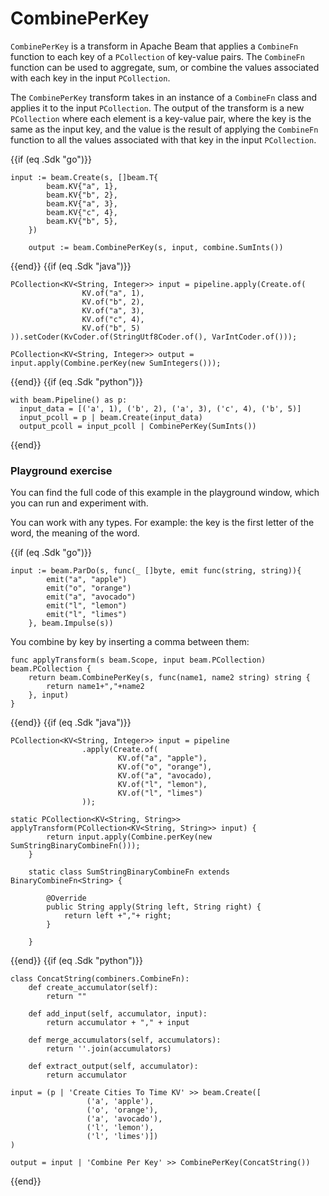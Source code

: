 <!--
Licensed under the Apache License, Version 2.0 (the "License");
you may not use this file except in compliance with the License.
You may obtain a copy of the License at

http://www.apache.org/licenses/LICENSE-2.0

Unless required by applicable law or agreed to in writing, software
distributed under the License is distributed on an "AS IS" BASIS,
WITHOUT WARRANTIES OR CONDITIONS OF ANY KIND, either express or implied.
See the License for the specific language governing permissions and
limitations under the License.
-->

# CombinePerKey

`CombinePerKey` is a transform in Apache Beam that applies a `CombineFn` function to each key of a `PCollection` of key-value pairs. The `CombineFn` function can be used to aggregate, sum, or combine the values associated with each key in the input `PCollection`.

The `CombinePerKey` transform takes in an instance of a `CombineFn` class and applies it to the input `PCollection`. The output of the transform is a new `PCollection` where each element is a key-value pair, where the key is the same as the input key, and the value is the result of applying the `CombineFn` function to all the values associated with that key in the input `PCollection`.

{{if (eq .Sdk "go")}}
```
input := beam.Create(s, []beam.T{
		beam.KV{"a", 1},
		beam.KV{"b", 2},
		beam.KV{"a", 3},
		beam.KV{"c", 4},
		beam.KV{"b", 5},
	})

	output := beam.CombinePerKey(s, input, combine.SumInts())
```
{{end}}
{{if (eq .Sdk "java")}}
```
PCollection<KV<String, Integer>> input = pipeline.apply(Create.of(
                KV.of("a", 1),
                KV.of("b", 2),
                KV.of("a", 3),
                KV.of("c", 4),
                KV.of("b", 5)
)).setCoder(KvCoder.of(StringUtf8Coder.of(), VarIntCoder.of()));

PCollection<KV<String, Integer>> output = input.apply(Combine.perKey(new SumIntegers()));
```
{{end}}
{{if (eq .Sdk "python")}}
```
with beam.Pipeline() as p:
  input_data = [('a', 1), ('b', 2), ('a', 3), ('c', 4), ('b', 5)]
  input_pcoll = p | beam.Create(input_data)
  output_pcoll = input_pcoll | CombinePerKey(SumInts())
```
{{end}}
### Playground exercise

You can find the full code of this example in the playground window, which you can run and experiment with.

You can work with any types. For example: the key is the first letter of the word, the meaning of the word.

{{if (eq .Sdk "go")}}
```
input := beam.ParDo(s, func(_ []byte, emit func(string, string)){
		emit("a", "apple")
		emit("o", "orange")
		emit("a", "avocado")
		emit("l", "lemon")
		emit("l", "limes")
	}, beam.Impulse(s))
```

You combine by key by inserting a comma between them:
```
func applyTransform(s beam.Scope, input beam.PCollection) beam.PCollection {
	return beam.CombinePerKey(s, func(name1, name2 string) string {
        return name1+","+name2
	}, input)
}
```
{{end}}
{{if (eq .Sdk "java")}}
```
PCollection<KV<String, Integer>> input = pipeline
                .apply(Create.of(
                        KV.of("a", "apple"),
                        KV.of("o", "orange"),
                        KV.of("a", "avocado),
                        KV.of("l", "lemon"),
                        KV.of("l", "limes")
                ));

static PCollection<KV<String, String>> applyTransform(PCollection<KV<String, String>> input) {
        return input.apply(Combine.perKey(new SumStringBinaryCombineFn()));
    }

    static class SumStringBinaryCombineFn extends BinaryCombineFn<String> {

        @Override
        public String apply(String left, String right) {
            return left +","+ right;
        }

    }
```
{{end}}
{{if (eq .Sdk "python")}}
```
class ConcatString(combiners.CombineFn):
    def create_accumulator(self):
        return ""

    def add_input(self, accumulator, input):
        return accumulator + "," + input

    def merge_accumulators(self, accumulators):
        return ''.join(accumulators)

    def extract_output(self, accumulator):
        return accumulator

input = (p | 'Create Cities To Time KV' >> beam.Create([
                 ('a', 'apple'),
                 ('o', 'orange'),
                 ('a', 'avocado'),
                 ('l', 'lemon'),
                 ('l', 'limes')])
)

output = input | 'Combine Per Key' >> CombinePerKey(ConcatString())
```
{{end}}